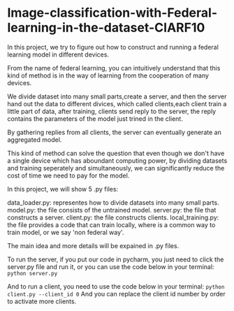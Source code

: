 # Image-classification-with-Federal-learning-in-the-dataset-CIARF10
In this project, we try to figure out how to construct and running a federal learning model in different devices.

From the name of federal learning, you can intuitively understand that this kind of method is in the way of learning from the cooperation of many devices.

We divide dataset into many small parts,create a server, and then the server hand out the data to different divices, which called clients,each client train a little part of data, after training, clients send reply to the server, the reply contains the parameters of the model just trined in the client.

By gathering replies from all clients, the server can eventually generate an aggregated model.

This kind of method can solve the question that even though we don't have a single device which has aboundant computing power, by dividing datasets and training seperately and simultaneously, we can significantly reduce the cost of time we need to pay for the model.

In this project, we will show 5 .py files:

data_loader.py: representes how to divide datasets into many small parts.
model.py: the file consists of the untrained model.
server.py: the file that constructs a server.
client.py: the file constructs clients.
local_training.py: the file provides a code that can train locally, where is a common way to train model, or we say 'non federal way'.

The main idea and more details will be expained in .py files.

To run the server, if you put our code in pycharm, you just need to click the server.py file and run it, or you can use the code below in your terminal:
`python server.py`

And to run a client, you need to use the code below in your terminal:
`python client.py --client_id 0`
And you can replace the client id number by order to activate more clients.

